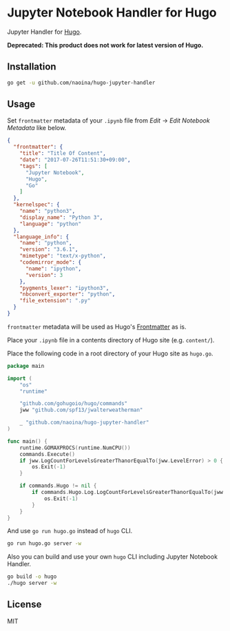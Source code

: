 # Jupyter Notebook Handler for Hugo

Jupyter Handler for [Hugo](https://gohugo.io/).

**Deprecated: This product does not work for latest version of Hugo.**

## Installation

```bash
go get -u github.com/naoina/hugo-jupyter-handler
```

## Usage

Set `frontmatter` metadata of your `.ipynb` file from *Edit* -> *Edit Notebook Metadata* like below.

```json
{
  "frontmatter": {
    "title": "Title Of Content",
    "date": "2017-07-26T11:51:30+09:00",
    "tags": [
      "Jupyter Notebook",
      "Hugo",
      "Go"
    ]
  },
  "kernelspec": {
    "name": "python3",
    "display_name": "Python 3",
    "language": "python"
  },
  "language_info": {
    "name": "python",
    "version": "3.6.1",
    "mimetype": "text/x-python",
    "codemirror_mode": {
      "name": "ipython",
      "version": 3
    },
    "pygments_lexer": "ipython3",
    "nbconvert_exporter": "python",
    "file_extension": ".py"
  }
}
```

`frontmatter` metadata will be used as Hugo's [Frontmatter](https://gohugo.io/content-management/front-matter/) as is.

Place your `.ipynb` file in a contents directory of Hugo site (e.g. `content/`).

Place the following code in a root directory of your Hugo site as `hugo.go`.

```go
package main

import (
	"os"
	"runtime"

	"github.com/gohugoio/hugo/commands"
	jww "github.com/spf13/jwalterweatherman"

	_ "github.com/naoina/hugo-jupyter-handler"
)

func main() {
	runtime.GOMAXPROCS(runtime.NumCPU())
	commands.Execute()
	if jww.LogCountForLevelsGreaterThanorEqualTo(jww.LevelError) > 0 {
		os.Exit(-1)
	}

	if commands.Hugo != nil {
		if commands.Hugo.Log.LogCountForLevelsGreaterThanorEqualTo(jww.LevelError) > 0 {
			os.Exit(-1)
		}
	}
}
```

And use `go run hugo.go` instead of `hugo` CLI.

```bash
go run hugo.go server -w
```

Also you can build and use your own `hugo` CLI including Jupyter Notebook Handler.

```bash
go build -o hugo
./hugo server -w
```

## License

MIT
